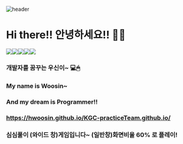 ![header](https://capsule-render.vercel.app/api?type=waving&color=auto&height=300&section=header&text=HWoosin&fontSize=90)
# Hi there!! 안녕하세요!! 👋😊
<img src="https://img.shields.io/badge/Java-red"/><img src = "https://img.shields.io/badge/JavaScript-F7DF1E"/><img src = "https://img.shields.io/badge/MySql-blue"/><img src="https://img.shields.io/badge/%20-%20Jsp-blueviolet"/><img src ="https://img.shields.io/badge/%20-%20OracleDB-hotpink"/>

### 개발자를 꿈꾸는 우신이~ 💻🖱
### My name is Woosin~ 
### And my dream is Programmer!! 

### https://hwoosin.github.io/KGC-practiceTeam.github.io/
### 심심풀이 (와이드 창)게임입니다~ (일반창)화면비율 60% 로 플레이!

